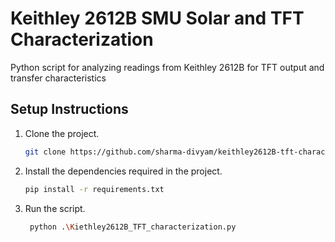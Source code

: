 # Keithley 2612B SMU Solar and TFT Characterization
Python script for analyzing readings from Keithley 2612B for TFT output and transfer characteristics

## Setup Instructions
1. Clone the project.
   ```sh
   git clone https://github.com/sharma-divyam/keithley2612B-tft-characterization.git
   ```
2. Install the dependencies required in the project.
   ```sh
   pip install -r requirements.txt
   ```
3. Run the script.
   ```sh
    python .\Kiethley2612B_TFT_characterization.py
   ```
